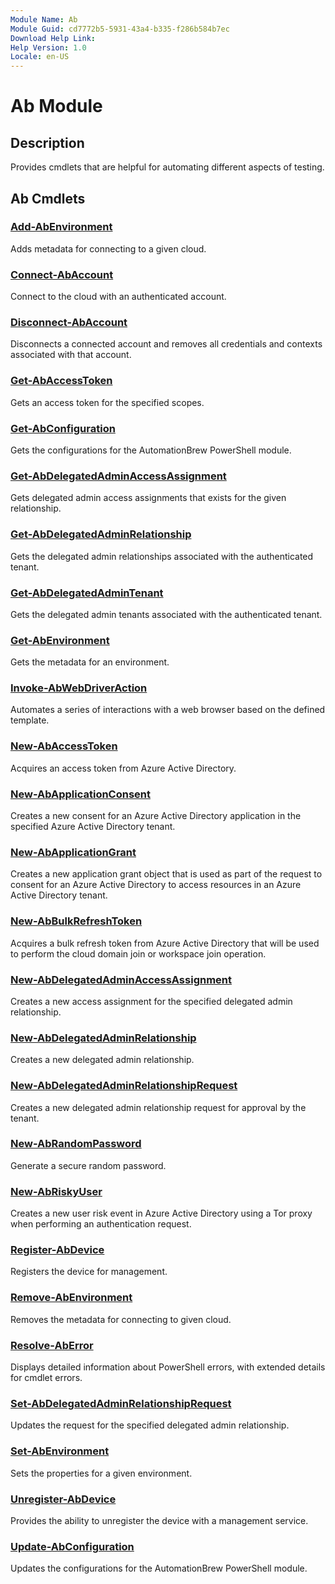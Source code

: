 ```yaml
---
Module Name: Ab
Module Guid: cd7772b5-5931-43a4-b335-f286b584b7ec
Download Help Link: 
Help Version: 1.0
Locale: en-US
---
```


# Ab Module

## Description

Provides cmdlets that are helpful for automating different aspects of testing.

## Ab Cmdlets

### [Add-AbEnvironment](Add-AbEnvironment.md)

Adds metadata for connecting to a given cloud.

### [Connect-AbAccount](Connect-AbAccount.md)

Connect to the cloud with an authenticated account.

### [Disconnect-AbAccount](Disconnect-AbAccount.md)

Disconnects a connected account and removes all credentials and contexts associated with that account.

### [Get-AbAccessToken](Get-AbAccessToken.md)

Gets an access token for the specified scopes.

### [Get-AbConfiguration](Get-AbConfiguration.md)

Gets the configurations for the AutomationBrew PowerShell module.

### [Get-AbDelegatedAdminAccessAssignment](Get-AbDelegatedAdminAccessAssignment.md)

Gets delegated admin access assignments that exists for the given relationship.

### [Get-AbDelegatedAdminRelationship](Get-AbDelegatedAdminRelationship.md)

Gets the delegated admin relationships associated with the authenticated tenant.

### [Get-AbDelegatedAdminTenant](Get-AbDelegatedAdminTenant.md)

Gets the delegated admin tenants associated with the authenticated tenant.

### [Get-AbEnvironment](Get-AbEnvironment.md)

Gets the metadata for an environment.

### [Invoke-AbWebDriverAction](Invoke-AbWebDriverAction.md)

Automates a series of interactions with a web browser based on the defined template.

### [New-AbAccessToken](New-AbAccessToken.md)

Acquires an access token from Azure Active Directory.

### [New-AbApplicationConsent](New-AbApplicationConsent.md)

Creates a new consent for an Azure Active Directory application in the specified Azure Active Directory tenant.

### [New-AbApplicationGrant](New-AbApplicationGrant.md)

Creates a new application grant object that is used as part of the request to consent for an Azure Active Directory to access resources in an Azure Active Directory tenant.

### [New-AbBulkRefreshToken](New-AbBulkRefreshToken.md)

Acquires a bulk refresh token from Azure Active Directory that will be used to perform the cloud domain join or workspace join operation.

### [New-AbDelegatedAdminAccessAssignment](New-AbDelegatedAdminAccessAssignment.md)

Creates a new access assignment for the specified delegated admin relationship.

### [New-AbDelegatedAdminRelationship](New-AbDelegatedAdminRelationship.md)

Creates a new delegated admin relationship.

### [New-AbDelegatedAdminRelationshipRequest](New-AbDelegatedAdminRelationshipRequest.md)

Creates a new delegated admin relationship request for approval by the tenant.

### [New-AbRandomPassword](New-AbRandomPassword.md)

Generate a secure random password.

### [New-AbRiskyUser](New-AbRiskyUser.md)

Creates a new user risk event in Azure Active Directory using a Tor proxy when performing an authentication request.

### [Register-AbDevice](Register-AbDevice.md)

Registers the device for management.

### [Remove-AbEnvironment](Remove-AbEnvironment.md)

Removes the metadata for connecting to given cloud.

### [Resolve-AbError](Resolve-AbError.md)

Displays detailed information about PowerShell errors, with extended details for cmdlet errors.

### [Set-AbDelegatedAdminRelationshipRequest](Set-AbDelegatedAdminRelationshipRequest.md)

Updates the request for the specified delegated admin relationship.

### [Set-AbEnvironment](Set-AbEnvironment.md)

Sets the properties for a given environment.

### [Unregister-AbDevice](Unregister-AbDevice.md)

Provides the ability to unregister the device with a management service.

### [Update-AbConfiguration](Update-AbConfiguration.md)

Updates the configurations for the AutomationBrew PowerShell module.
